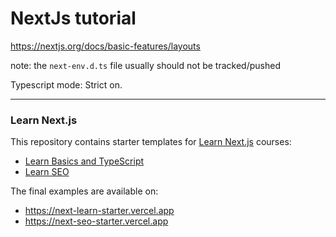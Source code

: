 # NextJs tutorial

https://nextjs.org/docs/basic-features/layouts

note: the `next-env.d.ts` file usually should not be tracked/pushed

Typescript mode: Strict on.

---

### Learn Next.js

This repository contains starter templates for [Learn Next.js](https://nextjs.org/learn) courses:

- [Learn Basics and TypeScript](https://nextjs.org/learn/basics/create-nextjs-app)
- [Learn SEO](https://nextjs.org/learn/seo/introduction-to-seo)

The final examples are available on:

- https://next-learn-starter.vercel.app
- https://next-seo-starter.vercel.app
